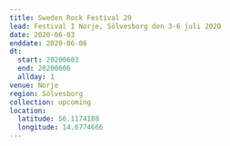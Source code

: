 ```yaml
---
title: Sweden Rock Festival 29
lead: Festival I Norje, Sölvesborg den 3-6 juli 2020
date: 2020-06-03
enddate: 2020-06-06
dt:
  start: 20200603
  end: 20200606
  allday: 1
venue: Norje
region: Sölvesborg
collection: upcoming
location:
  latitude: 56.1174188
  longitude: 14.6774666
---
```

